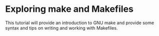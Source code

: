 # Exploring make and Makefiles
This tutorial will provide an introduction to GNU make and provide some syntax and tips on writing and working with Makefiles.
